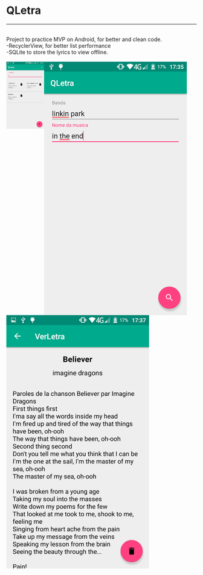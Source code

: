 # QLetra
<hr>
<br>
Project to practice MVP on Android, for better and clean code.<br>
  -RecyclerView, for better list performance<br>
  -SQLite to store the lyrics to view offline.<br>

<br>
<img src="https://raw.githubusercontent.com/BrunoEleodoro/QLetra/master/inicial.png" width="100px" style="float:left;">
<img src="https://raw.githubusercontent.com/BrunoEleodoro/QLetra/master/cadastro.png" style="float:left;">
<img src="https://raw.githubusercontent.com/BrunoEleodoro/QLetra/master/visualizando.png" style="float:left;">
